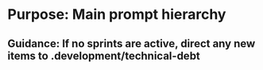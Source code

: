 # Purpose: Main prompt hierarchy

## Guidance: If no sprints are active, direct any new items to .development/technical-debt
